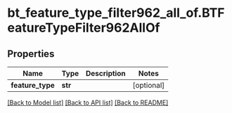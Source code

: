 # bt_feature_type_filter962_all_of.BTFeatureTypeFilter962AllOf

## Properties
Name | Type | Description | Notes
------------ | ------------- | ------------- | -------------
**feature_type** | **str** |  | [optional] 

[[Back to Model list]](../README.md#documentation-for-models) [[Back to API list]](../README.md#documentation-for-api-endpoints) [[Back to README]](../README.md)



